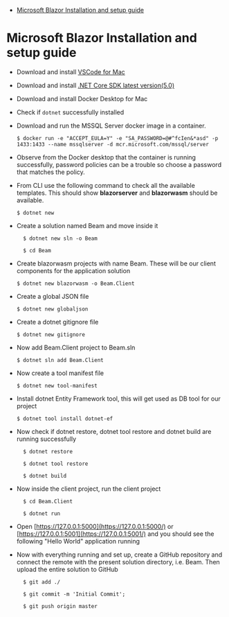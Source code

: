 - [Microsoft Blazor Installation and setup guide](#microsoft-blazor-installation-and-setup-guide)


# Microsoft Blazor Installation and setup guide

- Download and install [VSCode for Mac](https://code.visualstudio.com/download)
- Download and install [.NET Core SDK latest version(5.0)](https://dotnet.microsoft.com/download/dotnet/thank-you/sdk-5.0.301-macos-x64-installer)
- Download and install Docker Desktop for Mac
- Check if `dotnet` successfully installed
- Download and run the MSSQL Server docker image in a container.

    `$ docker run -e "ACCEPT_EULA=Y" -e "SA_PASSWORD=@#^fcIen&*asd" -p 1433:1433 --name mssqlserver -d mcr.microsoft.com/mssql/server`

- Observe from the Docker desktop that the container is running successfully, password policies can be a trouble so choose a password that matches the policy.

- From CLI use the following command to check all the available templates. This should show **blazorserver** and **blazorwasm** should be available.

    `$ dotnet new`

- Create a solution named Beam and move inside it
     ```
       $ dotnet new sln -o Beam
    
       $ cd Beam
     ```

- Create blazorwasm projects with name Beam. These will be our client components for the application solution

    `$ dotnet new blazorwasm -o Beam.Client`

- Create a global JSON file

    `$ dotnet new globaljson`

- Create a dotnet gitignore file

    `$ dotnet new gitignore`

- Now add Beam.Client project to Beam.sln

    `$ dotnet sln add Beam.Client`

- Now create a tool manifest file

    `$ dotnet new tool-manifest`

- Install dotnet Entity Framework tool, this will get used as DB tool for our project

    `$ dotnet tool install dotnet-ef`

- Now check if dotnet restore, dotnet tool restore and dotnet build are running successfully

    ```
      $ dotnet restore
    
      $ dotnet tool restore
    
      $ dotnet build
    ```

- Now inside the client project, run the client project

    ```
      $ cd Beam.Client
    
      $ dotnet run
    ```

- Open [https://127.0.0.1:5000](https://127.0.0.1:5000/) or [https://127.0.0.1:5001](https://127.0.0.1:5001/) and you should see the following &quot;Hello World&quot; application running

- Now with everything running and set up, create a GitHub repository and connect the remote with the present solution directory, i.e. Beam. Then upload the entire solution to GitHub

    ```
      $ git add ./
    
      $ git commit -m 'Initial Commit';
    
      $ git push origin master
    ```
